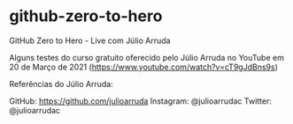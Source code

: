# github-zero-to-hero
GitHub Zero to Hero - Live com Júlio Arruda

Alguns testes do curso gratuito oferecido pelo Júlio Arruda no YouTube em 20 de Março de 2021 (https://www.youtube.com/watch?v=cT9gJdBns9s)

Referências do Júlio Arruda:

GitHub: https://github.com/julioarruda
Instagram: @julioarrudac
Twitter: @julioarrudac